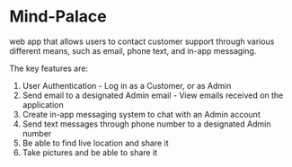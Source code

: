 # Mind-Palace
web app that allows users to contact customer support through various different means, such as email, phone text, and in-app messaging.

The key features are: 

1. User Authentication - Log in as a Customer, or as Admin 
2. Send email to a designated Admin email - View emails received on the application 
3. Create in-app messaging system to chat with an Admin account 
4. Send text messages through phone number to a designated Admin number 
5. Be able to find live location and share it 
6. Take pictures and be able to share it
